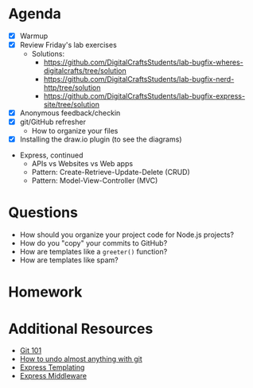 # Agenda

- [X] Warmup
- [X] Review Friday's lab exercises
    - Solutions:
        - https://github.com/DigitalCraftsStudents/lab-bugfix-wheres-digitalcrafts/tree/solution
        - https://github.com/DigitalCraftsStudents/lab-bugfix-nerd-http/tree/solution
        - https://github.com/DigitalCraftsStudents/lab-bugfix-express-site/tree/solution
- [X] Anonymous feedback/checkin
- [X] git/GitHub refresher
    - How to organize your files
- [X] Installing the draw.io plugin (to see the diagrams)
- Express, continued
    - APIs vs Websites vs Web apps
    - Pattern: Create-Retrieve-Update-Delete (CRUD)
    - Pattern: Model-View-Controller (MVC)

# Questions

- How should you organize your project code for Node.js projects?
- How do you "copy" your commits to GitHub?
- How are templates like a `greeter()` function?
- How are templates like spam?

# Homework


# Additional Resources

- [Git 101](https://learn.digitalcrafts.com/immersive/lessons/dev-fundamentals/git-101/#learning-objectives)
- [How to undo almost anything with git](https://github.blog/2015-06-08-how-to-undo-almost-anything-with-git/)
- [Express Templating](https://learn.digitalcrafts.com/immersive/lessons/back-end-foundations/express-template-engine/#learning-objectives)
- [Express Middleware](https://learn.digitalcrafts.com/immersive/lessons/back-end-foundations/express-middleware/#learning-objectives)
